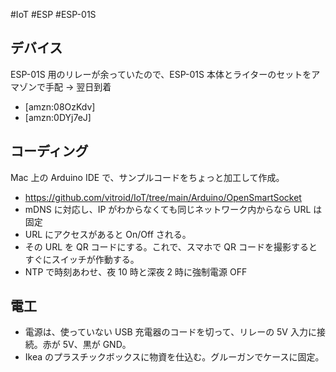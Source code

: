 #IoT #ESP #ESP-01S

## デバイス

ESP-01S 用のリレーが余っていたので、ESP-01S 本体とライターのセットをアマゾンで手配 → 翌日到着

- [amzn:08OzKdv]
- [amzn:0DYj7eJ]

## コーディング

Mac 上の Arduino IDE で、サンプルコードをちょっと加工して作成。

- https://github.com/vitroid/IoT/tree/main/Arduino/OpenSmartSocket
- mDNS に対応し、IP がわからなくても同じネットワーク内からなら URL は固定
- URL にアクセスがあると On/Off される。
- その URL を QR コードにする。これで、スマホで QR コードを撮影するとすぐにスイッチが作動する。
- NTP で時刻あわせ、夜 10 時と深夜 2 時に強制電源 OFF

## 電工

- 電源は、使っていない USB 充電器のコードを切って、リレーの 5V 入力に接続。赤が 5V、黒が GND。
- Ikea のプラスチックボックスに物資を仕込む。グルーガンでケースに固定。

